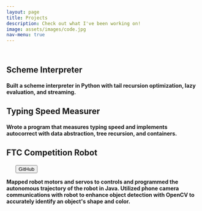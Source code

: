```yaml
---
layout: page
title: Projects
description: Check out what I've been working on!
image: assets/images/code.jpg
nav-menu: true
---
```

<!-- Main -->
<div id="main" class="alt">

<!-- One -->
<section id="one">
	<div class="inner">
		<header class="major">
			<h1 Projects </h1>
		</header>

<!-- Content -->
<div class="box"> 
	<h2 id="content">Scheme Interpreter</h2>
</div>

<h4 Python </h4>
<div class="row"> 
	<p> Built a scheme interpreter in Python with tail recursion optimization, lazy evaluation, and streaming.</p>
</div>
<!-- Break -->

<div class="box"> 
	<h2 id="content">Typing Speed Measurer</h2>
</div>

<h4 Python </h4>
<div class="row"> 
	<p> Wrote a program that measures typing speed and implements autocorrect with data abstraction, tree recursion, and containers. </p>
</div>

<!-- Break -->
<div class="box"> 
	<h2 id="content">FTC Competition Robot</h2>
</div>
<h4 Java | OpenCV </h4>
<ul class="actions"> 
	<button onclick="window.location.href = 'https://github.com/leerach/team3470/tree/master/teamcode';">GitHub</button>
</ul>
<div class="row"> 
	<p> Mapped robot motors and servos to controls and programmed the autonomous trajectory of the robot in Java. Utilized phone camera communications with robot to enhance object detection with OpenCV to accurately identify an object's shape and color. </p>
</div>


